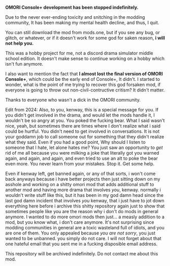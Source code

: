 **OMORI Console+ development has been stopped indefinitely.**

Due to the never ever-ending toxicity and snitching in the modding community, It has been making my mental health decline, and thus, I quit.

You can still download the mod from mods.one, but if you see any bug, or glitch, or whatever, or if it doesn't work for some god for saken reason, **i will not help you.**

This was a hobby project for me, not a discord drama simulator middle school edition. It doesn't make sense to continue working on a hobby which isn't fun anymore.

I also want to mention the fact that **I almost lost the final version of OMORI Console+**, which could be the early end of Console+, It didn't. I started to wonder, what is the point of me trying to recover this god forsaken mod, if everyone is going to throw out non-civil-contructive critism? It didn't matter. 

Thanks to everyone who wasn't a dick in the OMORI community.


Edit from 2024: Also, to you, kenway, this is a special message for you. If you didn't get involved in the drama, and would let the mods handle it, I wouldn't be so angry at you. You poked the fucking bear. What I said wasn't nice, yeah, but sometimes there are times where I don't realize what i said could be hurtful. You didn't need to get involved in conversations. It is not your goddamn job to call someone out for something that they didn't realize what they said. Even if you had a good point, Why should I listen to someone that I hate, let alone hates me? You just saw an opportunity to *get* rid of me all because you were milking a joke that literally got you warned again, and again, and again, and even tried to use an alt to poke the bear even more. You never learn from your mistakes. Stop it. Get some help. 

Even if kenway left, get banned again, or any of that sorts, i won't come back anyways because i have better projects then just sitting down on my asshole and working on a shitty omori mod that adds additional stuff to another mod and having more drama that involves *you*, kenway. normally i wouldn't write stuff like this, but it has been in my god damn head since the last god damn incident that involves *you* kenway, that i just have to jot down everything here before i archive this shitty repository again just to show that sometimes people like you are the reason why i don't do mods in general anymore. I wanted to do more omori mods then just... a measly addition to a mod, but you know what, i don't care anymore. It's not surprising since modding communities in general are a toxic wasteland full of idiots, and you are one of them. You only appealed because *you are not sorry*, you just wanted to be unbanned. you simply do not care. I will not forget about that one hateful email that you sent me in a fucking disposible email address. 

This repository will be archived indefinitely. Do not contact me about this mod. 
